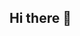 ## Hi there 👋

<!--
**YazAbbasMosleh/YazAbbasMosleh** is a ✨ _special_ ✨ repository because its `README.md` (this file) appears on your GitHub profile.

Here are some ideas to get you started:

- 🔭 I’m currently working on Developing UI for the Heat Exchanger simulation software
- 🌱 I’m currently learning C#
- 💬 Ask me about C++, Python and Qt
- 📫 How to reach me: yazdan.abbasmosleh@gmail.com
-->

